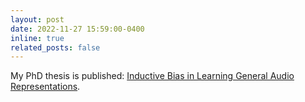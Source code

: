 ```yaml
---
layout: post
date: 2022-11-27 15:59:00-0400
inline: true
related_posts: false
---
```

My PhD thesis is published: [Inductive Bias in Learning General Audio Representations](https://epub.jku.at/obvulihs/content/titleinfo/8339262).
